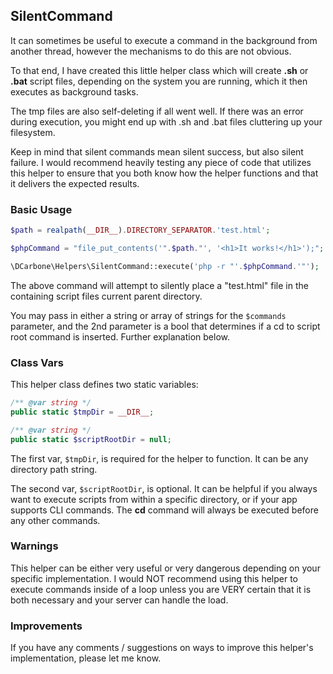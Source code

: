 ## SilentCommand

It can sometimes be useful to execute a command in the background from another thread, however the
mechanisms to do this are not obvious.

To that end, I have created this little helper class which will create **.sh** or **.bat** script files,
depending on the system you are running, which it then executes as background tasks.

The tmp files are also self-deleting if all went well.  If there was an error during execution,
you might end up with .sh and .bat files cluttering up your filesystem.

Keep in mind that silent commands mean silent success, but also silent failure.  I would recommend
heavily testing any piece of code that utilizes this helper to ensure that you both know how the
helper functions and that it delivers the expected results.

### Basic Usage

```php
$path = realpath(__DIR__).DIRECTORY_SEPARATOR.'test.html';

$phpCommand = "file_put_contents('".$path."', '<h1>It works!</h1>');";

\DCarbone\Helpers\SilentCommand::execute('php -r "'.$phpCommand.'"');
```

The above command will attempt to silently place a "test.html" file in the containing script
files current parent directory.

You may pass in either a string or array of strings for the ```$commands``` parameter, and the 2nd
parameter is a bool that determines if a cd to script root command is inserted.  Further explanation below.

### Class Vars

This helper class defines two static variables:

```php
/** @var string */
public static $tmpDir = __DIR__;

/** @var string */
public static $scriptRootDir = null;
```

The first var, ``` $tmpDir ```, is required for the helper to function.  It can be any directory path
string.

The second var, ``` $scriptRootDir ```, is optional.  It can be helpful if you always want to execute
scripts from within a specific directory, or if your app supports CLI commands.  The **cd** command
will always be executed before any other commands.

### Warnings

This helper can be either very useful or very dangerous depending on your specific implementation.  I would
NOT recommend using this helper to execute commands inside of a loop unless you are VERY certain that it is
both necessary and your server can handle the load.

### Improvements

If you have any comments / suggestions on ways to improve this helper's implementation, please let me know.